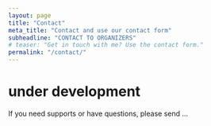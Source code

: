 ```yaml
---
layout: page
title: "Contact"
meta_title: "Contact and use our contact form"
subheadline: "CONTACT TO ORGANIZERS"
# teaser: "Get in touch with me? Use the contact form."
permalink: "/contact/"
---
```

# under development

If you need supports or have questions, please send ...


